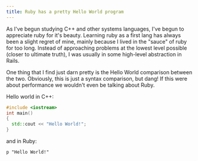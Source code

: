 ```yaml
---
title: Ruby has a pretty Hello World program
---
```


As I've begun studying C++ and other systems languages, I've begun to appreciate ruby for it's beauty. Learning ruby as a first lang has always been a slight regret of mine, mainly because I lived in the "sauce" of ruby for too long. Instead of approaching problems at the lowest level possible (closer to ultimate truth), I was usually in some high-level abstraction in Rails.

One thing that I find just darn pretty is the Hello World comparison between the two. Obviously, this is just a syntax comparison, but dang! If this were about performance we wouldn't even be talking about Ruby.

Hello world in C++: 

```cpp
#include <iostream>
int main()
{
  std::cout << "Hello World!";
}
```

and in Ruby:

```
p "Hello World!"
```
